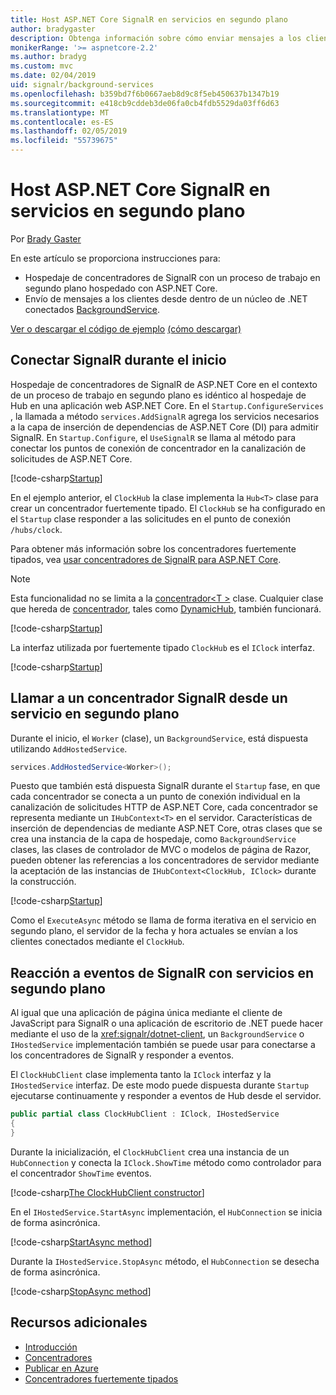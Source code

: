 ```yaml
---
title: Host ASP.NET Core SignalR en servicios en segundo plano
author: bradygaster
description: Obtenga información sobre cómo enviar mensajes a los clientes de SignalR desde las clases de .NET Core BackgroundService.
monikerRange: '>= aspnetcore-2.2'
ms.author: bradyg
ms.custom: mvc
ms.date: 02/04/2019
uid: signalr/background-services
ms.openlocfilehash: b359bd7f6b0667aeb8d9c8f5eb450637b1347b19
ms.sourcegitcommit: e418cb9cddeb3de06fa0cb4fdb5529da03ff6d63
ms.translationtype: MT
ms.contentlocale: es-ES
ms.lasthandoff: 02/05/2019
ms.locfileid: "55739675"
---
```

# <a name="host-aspnet-core-signalr-in-background-services"></a>Host ASP.NET Core SignalR en servicios en segundo plano

Por [Brady Gaster](https://twitter.com/bradygaster)

En este artículo se proporciona instrucciones para:

* Hospedaje de concentradores de SignalR con un proceso de trabajo en segundo plano hospedado con ASP.NET Core.
* Envío de mensajes a los clientes desde dentro de un núcleo de .NET conectados [BackgroundService](xref:Microsoft.Extensions.Hosting.BackgroundService).

[Ver o descargar el código de ejemplo](https://github.com/aspnet/Docs/tree/master/aspnetcore/signalr/background-service/sample/) [(cómo descargar)](xref:index#how-to-download-a-sample)

## <a name="wire-up-signalr-during-startup"></a>Conectar SignalR durante el inicio

Hospedaje de concentradores de SignalR de ASP.NET Core en el contexto de un proceso de trabajo en segundo plano es idéntico al hospedaje de Hub en una aplicación web ASP.NET Core. En el `Startup.ConfigureServices` , la llamada a método `services.AddSignalR` agrega los servicios necesarios a la capa de inserción de dependencias de ASP.NET Core (DI) para admitir SignalR. En `Startup.Configure`, el `UseSignalR` se llama al método para conectar los puntos de conexión de concentrador en la canalización de solicitudes de ASP.NET Core.

[!code-csharp[Startup](background-service/sample/Server/Startup.cs?name=Startup)]

En el ejemplo anterior, el `ClockHub` la clase implementa la `Hub<T>` clase para crear un concentrador fuertemente tipado. El `ClockHub` se ha configurado en el `Startup` clase responder a las solicitudes en el punto de conexión `/hubs/clock`.

Para obtener más información sobre los concentradores fuertemente tipados, vea [usar concentradores de SignalR para ASP.NET Core](xref:signalr/hubs#strongly-typed-hubs).

> [!NOTE]
> Esta funcionalidad no se limita a la [concentrador\<T >](xref:Microsoft.AspNetCore.SignalR.Hub`1) clase. Cualquier clase que hereda de [concentrador](xref:Microsoft.AspNetCore.SignalR.Hub), tales como [DynamicHub](xref:Microsoft.AspNetCore.SignalR.DynamicHub), también funcionará.

[!code-csharp[Startup](background-service/sample/Server/ClockHub.cs?name=ClockHub)]

La interfaz utilizada por fuertemente tipado `ClockHub` es el `IClock` interfaz.

[!code-csharp[Startup](background-service/sample/HubServiceInterfaces/IClock.cs?name=IClock)]

## <a name="call-a-signalr-hub-from-a-background-service"></a>Llamar a un concentrador SignalR desde un servicio en segundo plano

Durante el inicio, el `Worker` (clase), un `BackgroundService`, está dispuesta utilizando `AddHostedService`.

```csharp
services.AddHostedService<Worker>();
```

Puesto que también está dispuesta SignalR durante el `Startup` fase, en que cada concentrador se conecta a un punto de conexión individual en la canalización de solicitudes HTTP de ASP.NET Core, cada concentrador se representa mediante un `IHubContext<T>` en el servidor. Características de inserción de dependencias de mediante ASP.NET Core, otras clases que se crea una instancia de la capa de hospedaje, como `BackgroundService` clases, las clases de controlador de MVC o modelos de página de Razor, pueden obtener las referencias a los concentradores de servidor mediante la aceptación de las instancias de `IHubContext<ClockHub, IClock>` durante la construcción.

[!code-csharp[Startup](background-service/sample/Server/Worker.cs?name=Worker)]

Como el `ExecuteAsync` método se llama de forma iterativa en el servicio en segundo plano, el servidor de la fecha y hora actuales se envían a los clientes conectados mediante el `ClockHub`.

## <a name="react-to-signalr-events-with-background-services"></a>Reacción a eventos de SignalR con servicios en segundo plano

Al igual que una aplicación de página única mediante el cliente de JavaScript para SignalR o una aplicación de escritorio de .NET puede hacer mediante el uso de la <xref:signalr/dotnet-client>, un `BackgroundService` o `IHostedService` implementación también se puede usar para conectarse a los concentradores de SignalR y responder a eventos.

El `ClockHubClient` clase implementa tanto la `IClock` interfaz y la `IHostedService` interfaz. De este modo puede dispuesta durante `Startup` ejecutarse continuamente y responder a eventos de Hub desde el servidor. 

```csharp
public partial class ClockHubClient : IClock, IHostedService
{
}
```

Durante la inicialización, el `ClockHubClient` crea una instancia de un `HubConnection` y conecta la `IClock.ShowTime` método como controlador para el concentrador `ShowTime` eventos.

[!code-csharp[The ClockHubClient constructor](background-service/sample/Clients.ConsoleTwo/ClockHubClient.cs?name=ClockHubClientCtor)]

En el `IHostedService.StartAsync` implementación, el `HubConnection` se inicia de forma asincrónica.

[!code-csharp[StartAsync method](background-service/sample/Clients.ConsoleTwo/ClockHubClient.cs?name=StartAsync)]

Durante la `IHostedService.StopAsync` método, el `HubConnection` se desecha de forma asincrónica.

[!code-csharp[StopAsync method](background-service/sample/Clients.ConsoleTwo/ClockHubClient.cs?name=StopAsync)]

## <a name="additional-resources"></a>Recursos adicionales

* [Introducción](xref:tutorials/signalr)
* [Concentradores](xref:signalr/hubs)
* [Publicar en Azure](xref:signalr/publish-to-azure-web-app)
* [Concentradores fuertemente tipados](xref:signalr/hubs#strongly-typed-hubs)

